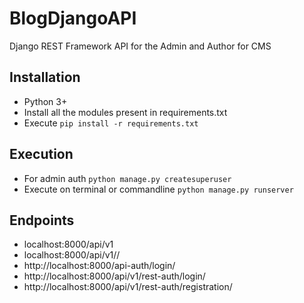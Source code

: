 # BlogDjangoAPI

Django REST Framework API for the Admin and Author for CMS 

## Installation
- Python 3+
- Install all the modules present in requirements.txt 
- Execute `pip install -r requirements.txt`

## Execution
- For admin auth `python manage.py createsuperuser`
- Execute  on terminal or commandline `python manage.py runserver`

## Endpoints

- localhost:8000/api/v1
- localhost:8000/api/v1/<id>/
- http://localhost:8000/api-auth/login/
- http://localhost:8000/api/v1/rest-auth/login/
- http://localhost:8000/api/v1/rest-auth/registration/
  